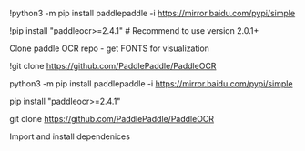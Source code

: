  !python3 -m pip install paddlepaddle -i https://mirror.baidu.com/pypi/simple

 !pip install "paddleocr>=2.4.1" # Recommend to use version 2.0.1+

 Clone paddle OCR repo - get FONTS for visualization

 !git clone https://github.com/PaddlePaddle/PaddleOCR

 python3 -m pip install paddlepaddle -i https://mirror.baidu.com/pypi/simple

 pip install "paddleocr>=2.4.1"

 git clone https://github.com/PaddlePaddle/PaddleOCR

 Import and install dependenices
